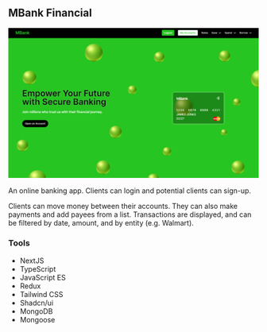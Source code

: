 ## MBank Financial

![](github-readme.png)

An online banking app. Clients can login and potential clients can sign-up.

Clients can move money between their accounts. They can also make payments and add payees from a list. Transactions are displayed, and can be filtered by date, amount, and by entity (e.g. Walmart).

### Tools

- NextJS
- TypeScript
- JavaScript ES
- Redux
- Tailwind CSS
- Shadcn/ui
- MongoDB
- Mongoose
